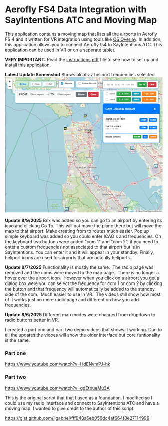 # Aerofly FS4 Data Integration with SayIntentions ATC and Moving Map

This application contains a moving map that lists all the airports in Aerofly FS 4 and it written for VR integration using tools like [OS Overlay](https://store.steampowered.com/app/1173510/XSOverlay/).  In addition, this application allows you to connect Aerofly fs4 to SayIntentions ATC.  This application can be used in VR or on a seperate tablet.

**VERY IMPORTANT:** Read the [instructions.pdf](instructions.pdf) file to see how to set up and install this application.

**Latest Update Screenshot**
Shows alcatraz heliport frequencies selected
![Latest Interface](screenshots/update892025.png)

**Update 8/9/2025**  Box was added so you can go to an airport by entering its icao and clicking Go To. This will not move the plane there but will move the map to that airport.  Make creating from to routes much easier.  Pop up simple keyboard was added so you could enter ICAO's and frequencies.  On the keyboard two buttons were added "com 1" and "com 2", if you need to enter a custom frequencies not associated to that airport but is in SayIntentions.  You can enter it and it will appear in your standby.  Finally, heliport icons are used for airports that are actually heliports.   

**Update 8/7/2025**  Functionality is mostly the same.  The radio page was removed and the coms were moved to the map page.  There is no longer a hover over the airport icon.  However when you click on a airport you get a dialog box were you can select the frequency for com 1 or com 2 by clicking the button and that frequency will automatically be added to the standby side of the com.  Much easier to use in VR.  The videos still show how most of it works just no more radio page and different on how you add frequencies.

**Update 8/6/2025**  Different map modes were changed from dropdown to radio buttons better in VR. 

I created a part one and part two demo videos that shows it working.  Due to all the updates the vidoes will show the older interface but core funtionality is the same.

### Part one  
https://www.youtube.com/watch?v=HdENvmPJ-hk

### Part two  
https://www.youtube.com/watch?v=gdEtbueMu3A

This is the original script that that I used as a foundation. I modified so I could use my radio interface and connect to SayIntentions ATC and have a moving map. I wanted to give credit to the author of this script.

https://gist.github.com/jlgabriel/fff943a5eb056dc4af664f8e27114996